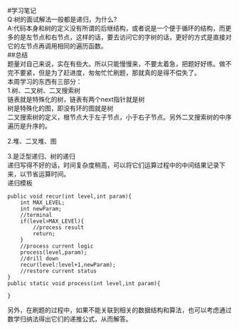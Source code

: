 #学习笔记  
Q:树的面试解法一般都是递归，为什么?  
A:代码本身和树的定义没有所谓的后继结构，或者说是一个便于循环的结构，而更多的是左节点和右节点，这样的话，要去访问它的字树的话，更好的方式是直接对它的左节点再调用相同的遍历函数。  
##总结  
题量对自己来说，实在有些大。所以只能慢慢来，不要太着急，把题好好练。做不完不要紧，但是为了赶进度，匆匆忙忙刷题，那就真的是得不偿失了。  
本周学习的东西有三部分：  
1.树、二叉树、二叉搜索树  
链表就是特殊化的树，链表有两个next指针就是树  
树是特殊化的图，即没有环的图就是树  
二叉搜索树的定义，根节点大于左子节点，小于右子节点。另外二叉搜索树的中序遍历是升序的。  

2.堆、二叉堆、图  

3.是泛型递归、树的递归  
递归写得不好的话，时间复杂度稍高，可以将它们运算过程中的中间结果记录下来，以节省运算时间。  
递归模板  
```
public void recur(int level,int param){
	int MAX_LEVEL;
	int newParam;
	//terminal
	if(level>MAX_LEVEl){
		//process result
		return;
	}
	//process current logic
	process(level,param);
	//drill down
	recur(level:level+1,newParam);
	//restore current status
}
public static void process(int level,int param){

}  
```

另外，在刷题的过程中，如果不能关联到相关的数据结构和算法，也可以考虑通过数学归纳法得出它们的递推公式，从而解答。 


